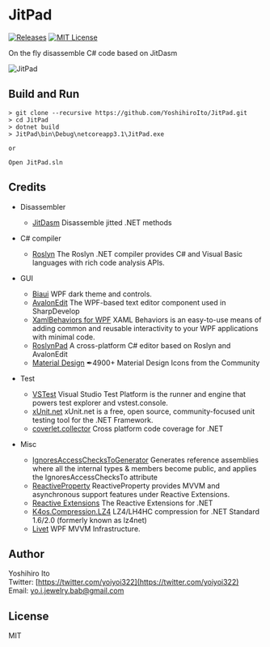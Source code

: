 # JitPad
[![Releases](https://img.shields.io/github/release/YoshihiroIto/JitPad.svg)](https://github.com/YoshihiroIto/JitPad/releases/latest) [![MIT License](http://img.shields.io/badge/license-MIT-blue.svg?style=flat)](LICENSE)

On the fly disassemble C# code based on JitDasm

![JitPad](JitPad.gif)

## Build and Run
```
> git clone --recursive https://github.com/YoshihiroIto/JitPad.git
> cd JitPad
> dotnet build
> JitPad\bin\Debug\netcoreapp3.1\JitPad.exe

or

Open JitPad.sln
```

## Credits

- Disassembler
    - [JitDasm](https://github.com/0xd4d/JitDasm) Disassemble jitted .NET methods

- C# compiler
    - [Roslyn](https://github.com/dotnet/roslyn) The Roslyn .NET compiler provides C# and Visual Basic languages with rich code analysis APIs.

- GUI
    - [Biaui](https://github.com/YoshihiroIto/Biaui) WPF dark theme and controls.
    - [AvalonEdit](https://github.com/icsharpcode/AvalonEdit) The WPF-based text editor component used in SharpDevelop
    - [XamlBehaviors for WPF](https://github.com/Microsoft/XamlBehaviorsWpf) XAML Behaviors is an easy-to-use means of adding common and reusable interactivity to your WPF applications with minimal code. 
    - [RoslynPad](https://github.com/aelij/RoslynPad) A cross-platform C# editor based on Roslyn and AvalonEdit 
    - [Material Design](https://github.com/Templarian/MaterialDesign) ✒4900+ Material Design Icons from the Community

- Test
    - [VSTest](https://github.com/microsoft/vstest/) Visual Studio Test Platform is the runner and engine that powers test explorer and vstest.console.
    - [xUnit.net](https://github.com/xunit/xunit) xUnit.net is a free, open source, community-focused unit testing tool for the .NET Framework.
    - [coverlet.collector](https://github.com/tonerdo/coverlet) Cross platform code coverage for .NET

- Misc
    - [IgnoresAccessChecksToGenerator](https://github.com/aelij/IgnoresAccessChecksToGenerator) Generates reference assemblies where all the internal types & members become public, and applies the IgnoresAccessChecksTo attribute
    - [ReactiveProperty](https://github.com/runceel/ReactiveProperty) ReactiveProperty provides MVVM and asynchronous support features under Reactive Extensions.
    - [Reactive Extensions](https://github.com/dotnet/reactive) The Reactive Extensions for .NET
    - [K4os.Compression.LZ4](https://github.com/MiloszKrajewski/K4os.Compression.LZ4) LZ4/LH4HC compression for .NET Standard 1.6/2.0 (formerly known as lz4net)
    - [Livet](https://github.com/runceel/Livet) WPF MVVM Infrastructure.


## Author

Yoshihiro Ito  
Twitter: [https://twitter.com/yoiyoi322](https://twitter.com/yoiyoi322)  
Email: yo.i.jewelry.bab@gmail.com  


## License

MIT
